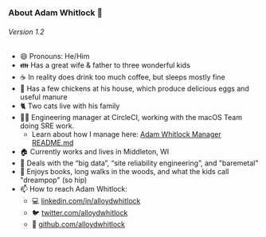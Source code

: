 ### About Adam Whitlock 👋

###### Version 1.2 #######

- 😄 Pronouns: He/Him
- 👪 Has a great wife & father to three wonderful kids
- ☕ In reality does drink too much coffee, but sleeps mostly fine
- 🐔 Has a few chickens at his house, which produce delicious eggs and useful manure 
- 🐈 Two cats live with his family
- 🧑‍🏭 Engineering manager at CircleCI, working with the macOS Team doing SRE work. 
  - Learn about how I manage here: [Adam Whitlock Manager README.md](https://github.com/alloydwhitlock/README/blob/main/manager-readme.md)
- 🏠 Currently works and lives in Middleton, WI 
- 💾 Deals with the “big data”, “site reliability engineering”, and "baremetal"
- 💬 Enjoys books, long walks in the woods, and what the kids call "dreampop" (so hip)
- 📫 How to reach Adam Whitlock: 
    - 💻 [linkedin.com/in/alloydwhitlock](https://www.linkedin.com/in/alloydwhitlock/)
    - 🐦 [twitter.com/alloydwhitlock](https://twitter.com/alloydwhitlock)
    - 🔩 [github.com/alloydwhitlock](https://github.com/alloydwhitlock)
